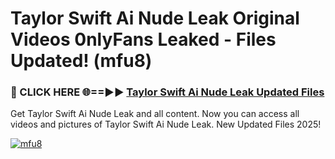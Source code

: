 # Taylor Swift Ai Nude Leak Original Videos 0nlyFans Leaked - Files Updated! (mfu8)

<h3>🔴 CLICK HERE 🌐==►► <a href="https://tinyurl.com/yrmya6cz" rel="nofollow">Taylor Swift Ai Nude Leak Updated Files</a></h3>

Get Taylor Swift Ai Nude Leak and all content. Now you can access all videos and pictures of Taylor Swift Ai Nude Leak. New Updated Files 2025!

[![mfu8](https://i.imgur.com/FMdXYCs.gif)](https://tinyurl.com/yrmya6cz)
